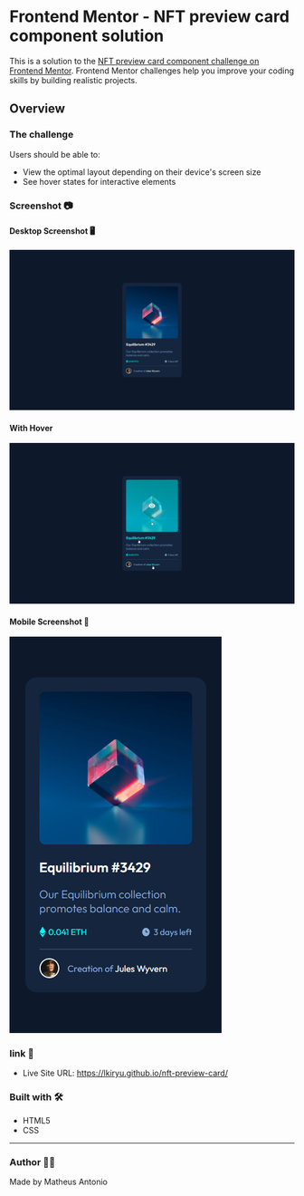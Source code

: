 # Frontend Mentor - NFT preview card component solution

This is a solution to the [NFT preview card component challenge on Frontend Mentor](https://www.frontendmentor.io/challenges/nft-preview-card-component-SbdUL_w0U). Frontend Mentor challenges help you improve your coding skills by building realistic projects. 

## Overview

### The challenge

Users should be able to:

- View the optimal layout depending on their device's screen size
- See hover states for interactive elements

### Screenshot 📷
#### Desktop Screenshot 🖥️
<img src="./src/images/desktop-screenshot.png">

#### With Hover
<img src="./src/images/with-hover.png">

#### Mobile Screenshot 📱
<img src="./src/images/mobile-screenshot.png">

### link 🔗
- Live Site URL: https://lkiryu.github.io/nft-preview-card/

### Built with 🛠️
- HTML5
- CSS
---
### Author 👨‍💻
 Made by Matheus Antonio
